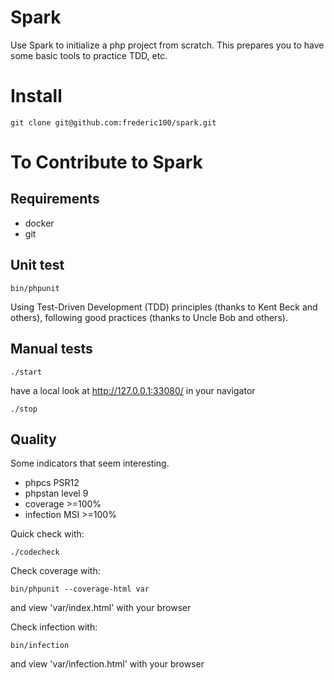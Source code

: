 # Spark

Use Spark to initialize a php project from scratch. This prepares you to have some basic tools to practice TDD, etc.

# Install

```console
git clone git@github.com:frederic100/spark.git
```

# To Contribute to Spark

## Requirements

* docker
* git


## Unit test

```console
bin/phpunit
```

Using Test-Driven Development (TDD) principles (thanks to Kent Beck and others), following good practices (thanks to Uncle Bob and others).

## Manual tests

```console
./start
```
have a local look at http://127.0.0.1:33080/ in your navigator

```console
./stop
```

## Quality

Some indicators that seem interesting.

* phpcs PSR12
* phpstan level 9
* coverage >=100%
* infection MSI >=100%

Quick check with:
```console
./codecheck
```

Check coverage with:
```console
bin/phpunit --coverage-html var
```
and view 'var/index.html' with your browser

Check infection with:
```console
bin/infection
```
and view 'var/infection.html' with your browser